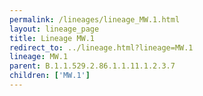 ```yaml
---
permalink: /lineages/lineage_MW.1.html
layout: lineage_page
title: Lineage MW.1
redirect_to: ../lineage.html?lineage=MW.1
lineage: MW.1
parent: B.1.1.529.2.86.1.1.11.1.2.3.7
children: ['MW.1']
---
```

